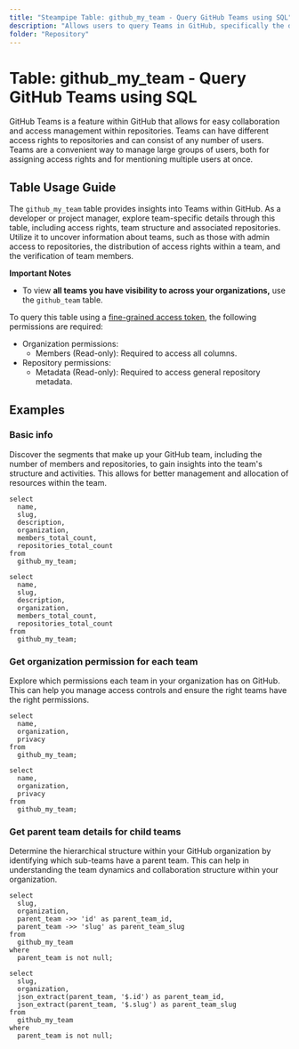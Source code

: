 ```yaml
---
title: "Steampipe Table: github_my_team - Query GitHub Teams using SQL"
description: "Allows users to query Teams in GitHub, specifically the details of teams that the authenticated user is a part of, providing insights into team structure, access rights and associated repositories."
folder: "Repository"
---
```


# Table: github_my_team - Query GitHub Teams using SQL

GitHub Teams is a feature within GitHub that allows for easy collaboration and access management within repositories. Teams can have different access rights to repositories and can consist of any number of users. Teams are a convenient way to manage large groups of users, both for assigning access rights and for mentioning multiple users at once.

## Table Usage Guide

The `github_my_team` table provides insights into Teams within GitHub. As a developer or project manager, explore team-specific details through this table, including access rights, team structure and associated repositories. Utilize it to uncover information about teams, such as those with admin access to repositories, the distribution of access rights within a team, and the verification of team members.

**Important Notes**
- To view **all teams you have visibility to across your organizations,** use the `github_team` table.

To query this table using a [fine-grained access token](https://docs.github.com/en/authentication/keeping-your-account-and-data-secure/managing-your-personal-access-tokens#creating-a-fine-grained-personal-access-token), the following permissions are required:
  - Organization permissions:
    - Members (Read-only): Required to access all columns.
  - Repository permissions:
    - Metadata (Read-only): Required to access general repository metadata.

## Examples

### Basic info
Discover the segments that make up your GitHub team, including the number of members and repositories, to gain insights into the team's structure and activities. This allows for better management and allocation of resources within the team.

```sql+postgres
select
  name,
  slug,
  description,
  organization,
  members_total_count,
  repositories_total_count
from
  github_my_team;
```

```sql+sqlite
select
  name,
  slug,
  description,
  organization,
  members_total_count,
  repositories_total_count
from
  github_my_team;
```

### Get organization permission for each team
Explore which permissions each team in your organization has on GitHub. This can help you manage access controls and ensure the right teams have the right permissions.

```sql+postgres
select
  name,
  organization,
  privacy
from
  github_my_team;
```

```sql+sqlite
select
  name,
  organization,
  privacy
from
  github_my_team;
```

### Get parent team details for child teams
Determine the hierarchical structure within your GitHub organization by identifying which sub-teams have a parent team. This can help in understanding the team dynamics and collaboration structure within your organization.

```sql+postgres
select
  slug,
  organization,
  parent_team ->> 'id' as parent_team_id,
  parent_team ->> 'slug' as parent_team_slug
from
  github_my_team
where
  parent_team is not null;
```

```sql+sqlite
select
  slug,
  organization,
  json_extract(parent_team, '$.id') as parent_team_id,
  json_extract(parent_team, '$.slug') as parent_team_slug
from
  github_my_team
where
  parent_team is not null;
```